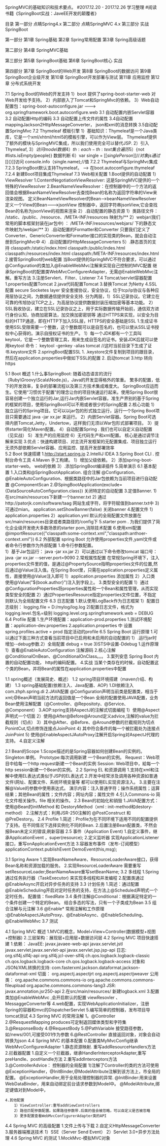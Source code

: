 
SpringMVC的基础知识和技术要点。
#2017.12.20 - 2017.12.26 学习整理
#阅读书籍《SpringBoot实战：JaveEE开发的颠覆者》

目录
第一部分 点睛Spring4.x
第二部分  点睛SpringMVC 4.x
第三部分  实战SpringBoot

第一部分
第1章 Spring基础
第2章 Spring常用配置
第3章 Spring高级话题

第二部分
第4章 SpringMVC基础

第三部分
第5章  SpringBoot基础
第6章  SpringBoot核心
实战

第四部分
第7章 SpringBoot的Web开发
第8章 SpringBoot的数据访问
第9章 SpringBoot企业级开发
第10章 SpringBoot开发部署与测试
第11章 应用监控
第12章 分布式系统开发


7.1 Spring Boot的Web的开发支持
	1）boot 提供了spring-boot-starter-web 对Web开发给予支持。
	2）内部嵌入了Tomcat和SpringMvc的依赖。
	3）Web自动配置包：spring-boot-autoconfigure.jar ---> org.springframework.boot.autoconfigure.web
		3.1 自动配置内嵌Servlet容器
		3.2 自动配置Http的编码
		3.3 自动配置上传文件的属性
		3.4自动配置mappingJackson2HttpMessageConverter， json和xml的消息转换
		3.5自动配置SpringMvc
7.2 Thymeleaf 模板引擎
	1）基础知识：Thymeleaf是一个Java类库，它是一个xml/xhtml/html5的模板引擎，可以作为View层。
			  Thymeleaf提供了额外的模块与SpringMVC集成，所以我们使用完全可以替代JSP.
	2）引入Thymeleaf, <html xmlns:th="http://www.thymeleaf.org">
	3）${}访问model数据
	4）th:each - th:text 集合遍历
	5）${not #lists.isEmpty(people)} 数据判断
	6）var single = [[${singlePerson}]] //对象     js通过[[${}]]访问
	   console.info（single.name);//值
7.2.2 Thymeleaf与SpringMvc集成
7.2.3 SpringBoot默认支持Thymeleaf。   --> 在boot.autoconfigure.thymeleaf
7.2.4 新建Boot项目集成Thymeleaf
7.3 Web相关配置
	1.Boot提供的自动配置
		1）ViewResolver
			1.ContentNegotiationViewResolver: 这是SpringMVC提供的一个特殊的ViewResolver
			2.BeanNameViewResolver：在控制器中的一个方法的返回值会根据BeanNameViewResolver去查找Bean的名称为返回字符串的View来渲染视图。
				定义BeanNameViewResolver的Bean-->beanNameViewResolver
				定义一个View的Bean--->jsonView
					控制器中，返回字符串jsonView,它会查找Bean的名称为jsonView的视图来渲染
		2）.自动配置的静态资源
			1）类路径文件： /static、/public、/resource、/META-INF/resources  映射为/**
			2）webjar(我们常用的脚本框架封装在jar包中)
				 ： /META-INF/resources/webjars/ 下的静态文件映射为/webjar/**
		3）.自动配置的Formatter和Converter
			只要我们定义了Converter、GenericConverter和Formatter接口的实现类的Bean，就会自动注册到SpringMvc中
		4）.自动配置的HttpMessageConverters
		5）.静态首页的支持
			classpath:/static/index.html
			classpath:/public/indes.html
			classpath:/resources/index.html
			classpath:/META-INF/resources/index.html
	2.接管SpringBoot的web配置
		当Boot提供的SpringMVC不符合要求，可以通过@Configuration的类加入@EnableWebMvc注解来实现自己控制的MVC配置
		继承SpringBoot的配置类WebMvcConfigurerAdapter，无需@EnableWebMvc注解。重写方法
	3.注册Servlert、Filter、Listener
7.4 Tomcat/servlet容器配置
	1.properties配置Tomcat
	2.java代码配置Tomcat
	3.替换Tomcat 为Netty
	4.SSL配置
		secure Socketes layer 安全套接协议，安全协议，位于tcp/ip协议与各种应用层协议之间，为数据通信提供安全支持.
		分为两层，1）SSL记录协议。它建立在可靠的传旭协议TCP之上，为高层协议提供数据封装压缩加密等基本功能。
				2）SSL我收协议，建立在SSL记录协议之上，用于实际数据传输开始前，通信双方进行身份认知，协商加密算法，加交换加密密钥等
				通过HTTPS来实现，以安全为目标的HTTP通道，即在HTTP下加入SSL层，HTTPS的安全基础是SSL
		1.生成证书
			使用SSL受限需要一个整数，这个整数既可以是自签名的，也可以使从SSL证书授权中心获得的。演示自授权证书的生产。
			1）每一个JDK都有一个工具叫keytool，它是一个整数管理工具，用来生成自签名的证书。安装JDK后就可以使用keytool
			命令：
				keytool -genkey -alias tomcat  //这时当前目录下生成了证书.keystore文件
		2.springBoot配置SSL
			1.  .keystore文件复制到项目的跟目录，然后在application.properties中做如下SSL的配置
			2. 启动tomcat
		3.http 转向https
			
				

5.1 Boot 概述
	1.什么事SpringBoot:
		随着动态语言的流行（Ruby\Groovy\Scala\Node.js)，Java的开发显得格外的笨重。
		繁多的配置，低下的开发效率，复杂的部署流程以及第三方技术集成难度大。
		SpringBoot应运而生。它使用“习惯优于配置”的理念让你的项目快速运行起来。使用Spring Boot很容易创建一个独立运行的Jar,运行Jar内嵌Servlet容器，准生产界别的基于Spring的框架的项目，使用SpringBoot可以不用或者很少的Spring配置
	2.核心功能
		1）独立运行的Spring项目。它可以以jar包的形式独立运行，运行一个Spring Boot项目只需要通过 java -jar xx.jar 来运行。
		2）内嵌Servlet容器。Spring Boot可选择内嵌Tomcat,Jetty，Undertow，这样我们无须以War包形式部署项目。
		3）提供starter简化Maven配置。
		4）自动配置Spring . 我们也可以自定义自动配置（见实战）
		5）准生产的应用监控
		6）无代码生产和xml配置。 核心是通过调节注解来实现
	 3.优点：快速构建项目、对主流开发框架的无配置集成、项目独立运行无须外部依赖Servlet容器、应用监控、提高开发部署效率\
5.2 Boot 快速搭建
	1.http://start.spring.io 
	2.IntelliJ IDEA
	3.Spring Boot CLI . 控制台命令工具
	4.Maven 手工构建。
		 1）增加父级依赖。
		 2）添加spring-boot-starter-web。 web的依赖
		 3）.添加SpringBoot编译插件
	5.简单演示
6.1 基本配置
	1.入口类和@SpringBootApplication. 组合注解
		@Configuration、
		@EnableAutoConfiguration、根据类路径中的Jar包依赖为当前项目进行自动配置
		@ComponentScan
	2.@SpingBootApplication(exclude={DataSourceAutoConfiguration.class}) 关闭特定的自动配置
	3.定值Banner.
		1) 在src/main/resources下新建一个banner.txt
		2) 通过http://patorjk.com/software/taag 网站生成字符，将字符赋值到banner.txt中
		3) 可通过mian。  application.setShowBanner(false) 关闭banner
	4.配置文件
		1）application.properties
		2）application.yml   默认的全局配置文件放置在src/main/resources目录或者类路径的/config下
	5.starter pom . 为我们提供了简化企业级开发绝大多数场景的starter pom,消除技术配置
	6.使用xml配置   @importResource({"classpath:some-context.xml","classpath:anthoer-context.xml"})
6.2 外部配置
	spring Boot 允许使用properties文件,yaml文件或者命令行参数作为外部配置
	1.命令行参数配置。  
		1）基于Jar包运行：
			java -jar xx.jar
		2）可以通过以下命令修改tomcat 端口号：
			java -jar xx.jar --server.port=9090
	2.常规属性配置
		在常规Spring环境下，注入properties文件里的值，是通过@PropertySource指明properties文件的位置,然后通过@Value注入值。在Spring Boot里，只需在application.properties定义属性，直接使用@Value注入即可
		1）application.properties 添加属性
		2）入口类 使用@Value("${book.author}")注入到字段上。
	3.类型安全的配置
		1）通过@ConfigurationProperties将properties属性和一个Bean和属性管理，从而实现类型安全的配置
		2）通过PropertiesResource指定properties文件位置，不指定则默认为全局配置文件
6.3 日志配置
	1.默认使用LogBack作为日志框架
		1）配置日志级别：
			logging.file = D:/mylog/log.log
		2)配置日志文件，格式为logging.level.包名=级别
			logging.level.org.springframework.web = DEBUG
6.4 Profile 配置
	1.生产环境配置：application-prod.properties
	1.测试环境配置：application-dev.properties
	2.application.properties 中 设置 spring.profiles.active = prod 指定活动的profile
6.5 Spring Boot 运行原理
	1.可以通过下面三种方式查看当前项目中已启用和未启用的自动配置的
		1）.运行jar时增加--debug参数.2）全局配置 debug = true 3)STS中设置-Ddebug
	1.运作原理
		1）查看@EnableAutoConfiguration 注解源码
	2.核心注解
		@ConditionalOnBean、@ConditionalOnClass。。。
	3.案列安息 Spring Boot 内置的自动配置功能， http的编码配置。
	4.实战
		当某个类存在的时候，自动配置这个类的Bean，并将Bean的属性在application.properties中配置


1.1 spring概述（发展简史、概述）
1.2 spring项目环境搭建（maven介绍、构建）
1.3 spring基础配置(依赖注入、Java配置、AOP)
	1.DI依赖注入 com.zhph.spring.di
	2.JAVA配置 @Configuration声明当前类是配置类，相当于xml;@Bean声明当前方法的返回值是一个Bean
		全局的配置使用JAVA配置，业务Bean使用注解配置（@Controller、@Repositoty、@Service、@Component）
	3.AOP:spring支持AspectJ的注解式切面编程
		1）使用@Aspect声明式一个切面
		2）使用@After\@Before\@Around定义advice,注解的value为拦截规则（切点）
		3）其中@After、@Before、@Around参数的拦截规则为切点PonintCut,切点修饰连接点JoinPoint
		4) 其中符合条件的每一个被拦截处为连接点JoinPoint
		5) 使用@EnableAspectJAutoProxy注解开启Spring对AspectJ代理的支持。
	4.自定义注解

2.1 Bean的Scope
	1.Scope描述的是Spring容器如何创建Bean的实例的。
		Singleton:单例。  Prototype:每次调用新建 一个Bean的实例。
		Request：Web项目中给每一个http request新建一个Bean的实例
		Session: Web项目中，給每一个http session新建一个Bean的实例。
2.2 Spring EL 和资源调用
	1.支持在xml和注解中使用EL表达式类似于JSP的EL表达式
	2.开发中经常涉及调用各种资源如普通文件\网址、配置文件、系统环境变量等 都可以使用EL实现资源注入。
	3.主要在注解@Value的参数中使用表达式。
		演示内容：注入普通字符；操作系统属性；运算结果；其他Bean的属性；文件内容；网址内容；属性文件
	4.引入Commons-io 简化文件相关操作。file 相关的操作。
2.3 Bean的初始化和销毁
	1.JAVA配置方式：使用@Bean的initMethod 和 DestoryMethod（xml : init-method和destory-method）
	2.注解方式：利用JSR-250注解的 @PostConstruct 和 @PreDestory。
2.4 Profile
	1.简述：Profile为在不同环境下适用不同的配置提供了支持。在不同情况下选择实例化不同的Bean.
	2.后置注册Bean配置类，不然会报Bean未定义的错误;刷新容器
2.5 事件（Application Event)
	1.自定义事件，继承ApplicationEvent ，super(resource);
	2.定义监听器  实现ApplicationListener接口，重写onApplicationEvent方法
	3.容器发布事件（发布-订阅模型） applicationContext.publishEvent DemoEvent(this,msg);

3.1 Spring Aware
	1.实现BeanNameAware、ResourceLoaderAware接口，获得Bean名称和资源加载的服务。
	2.实现ResourceLoaderAware 需要重写setResourceLoader;BeanNameAware重写setBeanName;
3.2 多线程
	1.Spring 通过任务执行器（TaskExecutor) 来实现多线程和并发编程
	2.配置类通过@EnableAsync开启对异步任务的支持
3.3 计划任务
	1.简述：通过配置@EnableScheduling开启对定时任务的支持，在方法上@Scheduled声明式一个定时任务。
		   配置值：fixedRate
3.4 条件注解@Conditional：根据满足特定的一个条件创建一个特定的Bean。 结合多态的写法，只有一个子类成为Bean
3.5 组合注解与元注解
3.6 @Enable* 常用注解和工作原理 :@EnableAspectJAutoProxy、@EnableAsync、@EnableScheduling、@EnableWebMvc
3.7 测试

4.1 Spring MVC 概述
	1.MVC的概念，Model+View+Controller(数据模型+视图+控制器)
	2.三层架构：展现层+应用层+数据访问层
4.2 Spring MVC 项目快速搭建
	1.依赖：
	    JavaEE:
		    javax.javaee-web-api
		    javax.servlet.jstl
		    javax.servlet.javax.servlet-api
		    javax.servlet.jsp.jsp-api
    	日志:  
    	    org.slf4j.slf4j-api
		    org.slf4j.jcl-over-slf4j
			ch.qos.logback.logback-classic
			ch.qos.logback.logback-core
			ch.qos.logback.logback-access
		对象和JSON/XML转换的支持:
			com.fasterxml.jackson.dataformat.jackson-dataformat-xml
		切面：
			org.aspectj.aspectjrt
			org.aspectj.aspectjweaver
		公用类：
			org.apache.commons.commons-io
			org.apache.commons.commons-fileupload
			org.apache.commons.commons-lang3
		JSR:
			javax.annotation.jsr250-api
	2.在src/main/resources/ 新建logback.xml
	3.配置类加@EnableWebMvc ,会开启默认的配置 viewResovler 、 MessaggeConverter等
	4.web配置，实现WebApplicationInitializer，注册Spring的容器和mvc的DispatcherServlet
	5.编写简单的控制器，发布项目导tomcat测试
4.3 Spring MVC 的常用注解
	1。@Controller
	2.@ResquestMapping produces可定制返回媒体类型和字符集
	3.@ResponseBody
	4.@RequestBody
	5.@PathVariable 接受路径参数，如/news/001,可接受001作为参数
	6.@RestController  直接返回对象，对象会自动转换为json
4.4 Spring MVC 的基本配置
	0.配置类MyMvcConfig继承WebMvcConfigurerAdapter
	1.静态资源映射. 重写addResourceHandlers方法
	2.拦截器配置
		1.自定义一个拦截器，继承HandlerInterceptorAdapter,重写preHandle、postHandle方法
		2.重写addInterceptors方法
	3.@ControllerAdvice： 控制器的全局配置
		1)注解了Controller的类的方法可使用@ExceptionHandler，@InitBinder,@ModelAttribute注解到该方法上，市全局的配置。
		@ExceptionHandler,用于全局处理控制器的异常.
		@InitBinder:用来设置WebDataBinder，用来自动绑定前台请求参数到Model中。
		@ModelAttribute,绑定键值对到Model中，
		
	4.其他配置
		1）ViewController:重写addViewControllers
		2）路径匹配参数配置。如果路径参数带.后面的值会被忽略，可以自定义是否被忽略
		3）更多配置查看WebMvcConfigurerAdapter类的API
4.4 Spring MVC 的高级配置
	1.文件上传与下载
	2.自定义HttpMessageConverter
	3.服务器端推送技术
		1）SSE（Server Send Event）
		2）Servlet 3.0+异步方法处理
4.6 Spring MVC 的测试
	1.MockMvc-模拟MVC对象


